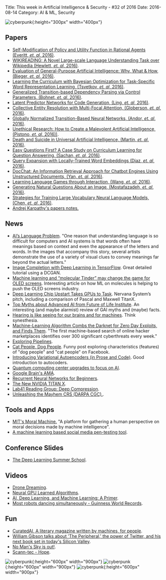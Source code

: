 Title: This week in Artificial Intelligence & Security  - #32 of 2016
Date: 2016-08-14
Category: AI & ML, Security


![cyberpunk](./cyberpunk/5.jpg){:height="300px" width="400px"}



## Papers


* [Self-Modification of Policy and Utility Function in
Rational Agents (Everitt, *et. al*, 2016)](http://www.tomeveritt.se/papers/AGI16-sm.pdf).
* [WIKIREADING: A Novel Large-scale Language Understanding Task
over Wikipedia (Hewlett, *et. al*, 2016)](https://github.com/dmorr-google/wiki-reading).
* [Evaluation of General-Purpose Artificial Intelligence: Why, What & How, (Bieger, *et. al*, 2016)](http://users.dsic.upv.es/~flip/EGPAI2016/papers/EGPAI_2016_paper_9.pdf).
* [Learning the Curriculum with Bayesian Optimization
for Task-Specific Word Representation Learning, (Tsvetkov, *et. al*, 2016)](http://www.aclweb.org/anthology/P/P16/P16-1013.pdf).
* [Generalized Transition-based Dependency Parsing
via Control Parameters, (Bohnet, *et. al*, 2016)](http://www.aclweb.org/anthology/P/P16/P16-1015.pdf).
* [Latent Predictor Networks for Code Generation, (Ling, *et. al*, 2016)](http://www.aclweb.org/anthology/P/P16/P16-1057.pdf).
* [Collective Entity Resolution with Multi-Focal Attention, (Globerson, *et. al*, 2016)](http://www.aclweb.org/anthology/P/P16/P16-1059.pdf).
* [Globally Normalized Transition-Based Neural Networks, (Andor, *et. al*, 2016)](http://www.aclweb.org/anthology/P/P16/P16-1231.pdf).
* [Unethical Research: How to Create a Malevolent Artificial Intelligence, (Pistono, *et. al*, 2016))](https://arxiv.org/pdf/1605.02817v1.pdf).
* [Death and Suicide in Universal Artificial Intelligence, (Martin, *et. al*, 2016)](http://arxiv.org/pdf/1606.00652v1.pdf).
* [Easy Questions First?
A Case Study on Curriculum Learning for Question Answering, (Sachan, *et. al*, 2016)](http://aclweb.org/anthology/P/P16/P16-1043.pdf).
* [Query Expansion with Locally-Trained Word Embeddings (Diaz, *et. al*, 2016)](http://aclweb.org/anthology/P/P16/P16-1035.pdf).
* [DocChat: An Information Retrieval Approach for Chatbot Engines
Using Unstructured Documents, (Yan, *et. al*, 2016)](http://aclweb.org/anthology/P/P16/P16-1049.pdf).
* [Learning Language Games through Interaction, (Wang, *et. al*, 2016)](http://aclweb.org/anthology/P/P16/P16-1224.pdf).
* [Generating Natural Questions About an Image, (Mostafazadeh, *et. al*, 2016)](http://aclweb.org/anthology/P/P16/P16-1170.pdf).
* [Strategies for Training Large Vocabulary Neural Language Models, (Chen, *et. al*, 2016)](http://aclweb.org/anthology/P/P16/P16-1186.pdf).
* [Andrej Karpathy's papers notes.](https://github.com/karpathy/paper-notes)




## News


* [AI’s Language Problem](https://www.technologyreview.com/s/602094/ais-language-problem/?utm_campaign=add_this&utm_source=twitter&utm_medium=post). "One reason that understanding language is so difficult for computers and AI systems is that words often have meanings based on context and even the appearance of the letters and words. In the images that accompany this story, several artists demonstrate the use of a variety of visual clues to convey meanings far beyond the actual letters."
* [Image Completion with Deep Learning in TensorFlow](http://bamos.github.io/2016/08/09/deep-completion/). Great detailed tutorial using a DCGAN.
* [Machine learning and “molecular Tinder” may change the game for OLED screens](https://techcrunch.com/2016/08/08/machine-learning-and-molecular-tinder-may-change-the-game-for-oled-screens/). Interesting article on how ML on molecules is helping to push the OLED screens industry.
* [Deep Learning Chip Upstart Takes GPUs to Task](http://www.nextplatform.com/2016/08/08/deep-learning-chip-upstart-set-take-gpus-task/). Nervana System’s pitch, including a comparison of Pascal and Maxwell TitanX.
* [Top Myths about Advanced AI from Future of Life Institute](http://futureoflife.org/background/aimyths/). An interesting (and maybe alarmist) review of GAI myths and (maybe) facts.
* [Hearing is like seeing for our brains and for machines](https://techcrunch.com/2016/08/13/hearing-is-like-seeing-for-our-brains-and-for-machines/?ncid=rss). Think synesthesia. 
* [Machine-Learning Algorithm Combs the Darknet for Zero Day Exploits, and Finds Them](https://www.technologyreview.com/s/602115/machine-learning-algorithm-combs-the-darknet-for-zero-day-exploits-and-finds-them/?set=602116&utm_content=buffer49be6&utm_medium=social&utm_source=twitter.com&utm_campaign=buffer). "The first machine-based search of online hacker marketplaces identifies over 300 significant cyberthreats every week."
* [Exploring Pipelines](https://gab41.lab41.org/exploring-pipelines-68f900625bd4#.njpynqaon).
* [Cat People, Dog People](https://research.facebook.com/blog/cat-people-dog-people/?_fb_noscript=1). Funny post exploring characteristics (features) of "dog people" and "cat people" on Facebook. 
* [Introducing Variational Autoencoders (in Prose and Code)](http://blog.fastforwardlabs.com/post/148842796218/introducing-variational-autoencoders-in-prose-and). Good introduction to autocoders.
* [Quantum computing center upgrades to focus on AI](https://defensesystems.com/articles/2016/08/12/quantum-center-upgrade-lockheed-usc.aspx).
* [Google Brain's AMA](https://www.reddit.com/r/MachineLearning/comments/4w6tsv/ama_we_are_the_google_brain_team_wed_love_to/).
* [Recurrent Neural Networks for Beginners](https://medium.com/@camrongodbout/recurrent-neural-networks-for-beginners-7aca4e933b82#.3ofku68fe).
* [The New NVIDIA TITAN X](https://blogs.nvidia.com/blog/2016/07/21/titan-x/?utm_campaign=Artificial%2BIntelligence%2BWeekly&utm_medium=email&utm_source=Artificial_Intelligence_Weekly_43).
* [Lab41 Reading Group: Deep Compression](https://gab41.lab41.org/lab41-reading-group-deep-compression-9c36064fb209#.jzw0hmaqs).
* [Unleashing the Mayhem CRS (DARPA CGC).](https://blog.forallsecure.com/2016/02/09/unleashing-mayhem/).


## Tools and Apps

* [MIT's Moral Machine.](http://moralmachine.mit.edu/) "A platform for gathering a human perspective on moral decisions made by machine intelligence".
* [A machine learning based social media pen-testing tool](https://github.com/getzerofox/SNAP_R).


## Conference Slides

* [The Deep Learning Summer School](https://sites.google.com/site/deeplearningsummerschool2016/speakers).


## Videos

* [Drone Dreaming](https://www.youtube.com/watch?v=g_ypY4Qjj1Y).
* [Neural GPU Learned Algorithms](https://www.youtube.com/watch?v=LzC8NkTZAF4).
* [AI, Deep Learning, and Machine Learning: A Primer](https://vimeo.com/170189199).
* [Most robots dancing simultaneously - Guinness World Records](https://www.youtube.com/watch?v=3otrUaWcLYU).


## Fun

* [CuratedAI, A literary magazine written by machines, for people](http://curatedai.com/).
* [William Gibson talks about 'The Peripheral,' the power of Twitter, and his next book set in today's Silicon Valley](http://www.businessinsider.com/william-gibson-the-peripheral-interview-business-insider-2016-8).
* [No Man's Sky is out!](http://www.wired.com/2016/08/no-mans-sky-review/).
* [Scann-tec - Hope](https://www.youtube.com/watch?v=8pJD-IgUTfw).


![cyberpunk](./draws/nn1.png){:height="600px" width="900px"}
![cyberpunk](./draws/nn2.png){:height="600px" width="900px"}
![cyberpunk](./draws/nn3.png){:height="600px" width="900px"}